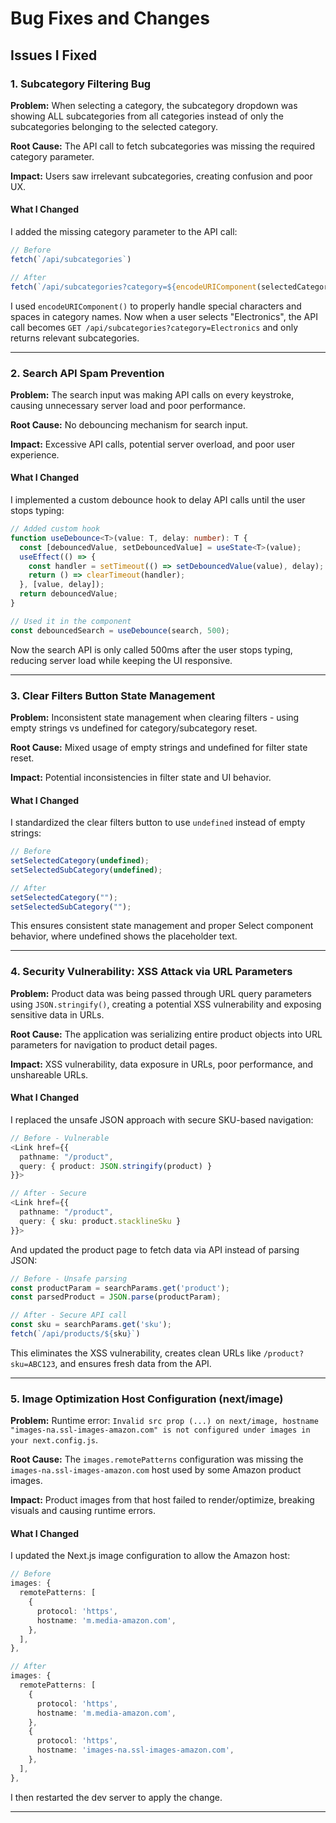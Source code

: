 # Bug Fixes and Changes

## Issues I Fixed

### 1. Subcategory Filtering Bug

**Problem:** When selecting a category, the subcategory dropdown was showing ALL subcategories from all categories instead of only the subcategories belonging to the selected category.

**Root Cause:** The API call to fetch subcategories was missing the required category parameter.

**Impact:** Users saw irrelevant subcategories, creating confusion and poor UX.

#### What I Changed
I added the missing category parameter to the API call:

```typescript
// Before
fetch(`/api/subcategories`)

// After  
fetch(`/api/subcategories?category=${encodeURIComponent(selectedCategory)}`)
```

I used `encodeURIComponent()` to properly handle special characters and spaces in category names. Now when a user selects "Electronics", the API call becomes `GET /api/subcategories?category=Electronics` and only returns relevant subcategories.

---

### 2. Search API Spam Prevention

**Problem:** The search input was making API calls on every keystroke, causing unnecessary server load and poor performance.

**Root Cause:** No debouncing mechanism for search input.

**Impact:** Excessive API calls, potential server overload, and poor user experience.

#### What I Changed
I implemented a custom debounce hook to delay API calls until the user stops typing:

```typescript
// Added custom hook
function useDebounce<T>(value: T, delay: number): T {
  const [debouncedValue, setDebouncedValue] = useState<T>(value);
  useEffect(() => {
    const handler = setTimeout(() => setDebouncedValue(value), delay);
    return () => clearTimeout(handler);
  }, [value, delay]);
  return debouncedValue;
}

// Used it in the component
const debouncedSearch = useDebounce(search, 500);
```

Now the search API is only called 500ms after the user stops typing, reducing server load while keeping the UI responsive.

---

### 3. Clear Filters Button State Management

**Problem:** Inconsistent state management when clearing filters - using empty strings vs undefined for category/subcategory reset.

**Root Cause:** Mixed usage of empty strings and undefined for filter state reset.

**Impact:** Potential inconsistencies in filter state and UI behavior.

#### What I Changed
I standardized the clear filters button to use `undefined` instead of empty strings:

```typescript
// Before
setSelectedCategory(undefined);
setSelectedSubCategory(undefined);

// After
setSelectedCategory("");
setSelectedSubCategory("");
```

This ensures consistent state management and proper Select component behavior, where undefined shows the placeholder text.

---

### 4. Security Vulnerability: XSS Attack via URL Parameters

**Problem:** Product data was being passed through URL query parameters using `JSON.stringify()`, creating a potential XSS vulnerability and exposing sensitive data in URLs.

**Root Cause:** The application was serializing entire product objects into URL parameters for navigation to product detail pages.

**Impact:** XSS vulnerability, data exposure in URLs, poor performance, and unshareable URLs.

#### What I Changed
I replaced the unsafe JSON approach with secure SKU-based navigation:

```typescript
// Before - Vulnerable
<Link href={{
  pathname: "/product",
  query: { product: JSON.stringify(product) }
}}>

// After - Secure
<Link href={{
  pathname: "/product", 
  query: { sku: product.stacklineSku }
}}>
```

And updated the product page to fetch data via API instead of parsing JSON:

```typescript
// Before - Unsafe parsing
const productParam = searchParams.get('product');
const parsedProduct = JSON.parse(productParam);

// After - Secure API call
const sku = searchParams.get('sku');
fetch(`/api/products/${sku}`)
```

This eliminates the XSS vulnerability, creates clean URLs like `/product?sku=ABC123`, and ensures fresh data from the API.

---

### 5. Image Optimization Host Configuration (next/image)

**Problem:** Runtime error: `Invalid src prop (...) on next/image, hostname "images-na.ssl-images-amazon.com" is not configured under images in your next.config.js`.

**Root Cause:** The `images.remotePatterns` configuration was missing the `images-na.ssl-images-amazon.com` host used by some Amazon product images.

**Impact:** Product images from that host failed to render/optimize, breaking visuals and causing runtime errors.

#### What I Changed
I updated the Next.js image configuration to allow the Amazon host:

```typescript
// Before
images: {
  remotePatterns: [
    {
      protocol: 'https',
      hostname: 'm.media-amazon.com',
    },
  ],
},

// After
images: {
  remotePatterns: [
    {
      protocol: 'https',
      hostname: 'm.media-amazon.com',
    },
    {
      protocol: 'https',
      hostname: 'images-na.ssl-images-amazon.com',
    },
  ],
},
```

I then restarted the dev server to apply the change.

---